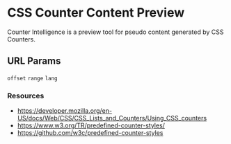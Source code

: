 # CSS Counter Content Preview

Counter Intelligence is a preview tool for pseudo content generated by CSS Counters.

## URL Params
```offset```
```range```
```lang```

### Resources
* https://developer.mozilla.org/en-US/docs/Web/CSS/CSS_Lists_and_Counters/Using_CSS_counters
* https://www.w3.org/TR/predefined-counter-styles/
* https://github.com/w3c/predefined-counter-styles